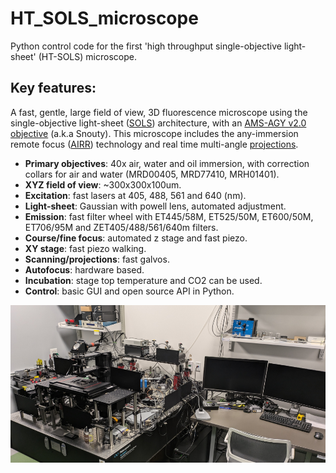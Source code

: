 # HT_SOLS_microscope
Python control code for the first 'high throughput single-objective light-sheet' (HT-SOLS) microscope.

## Key features:
A fast, gentle, large field of view, 3D fluorescence microscope using the single-objective light-sheet ([SOLS](https://andrewgyork.github.io/high_na_single_objective_lightsheet/)) architecture, with an [AMS-AGY v2.0 objective](https://andrewgyork.github.io/high_na_single_objective_lightsheet/appendix.html#AMS-AGY_v2.0) (a.k.a Snouty). This microscope includes the any-immersion remote focus ([AIRR](https://amsikking.github.io/any_immersion_remote_refocus_microscopy/)) technology and real time multi-angle [projections](https://doi.org/10.1038/s41592-021-01175-7).
- **Primary objectives**: 40x air, water and oil immersion, with correction collars for air and water (MRD00405, MRD77410, MRH01401).
- **XYZ field of view**: ~300x300x100um.
- **Excitation**: fast lasers at 405, 488, 561 and 640 (nm).
- **Light-sheet**: Gaussian with powell lens, automated adjustment.
- **Emission**: fast filter wheel with ET445/58M, ET525/50M, ET600/50M, ET706/95M and ZET405/488/561/640m filters.
- **Course/fine focus**: automated z stage and fast piezo.
- **XY stage**: fast piezo walking.
- **Scanning/projections**: fast galvos.
- **Autofocus**: hardware based.
- **Incubation**: stage top temperature and CO2 can be used.
- **Control**: basic GUI and open source API in Python.

![social_preview](https://github.com/amsikking/HT_SOLS_microscope/blob/main/social_preview.png)
